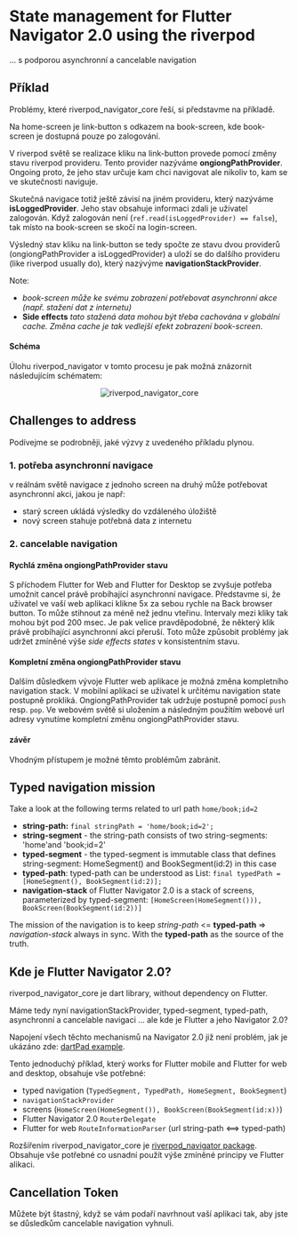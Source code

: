 # State management for Flutter Navigator 2.0 using the riverpod

... s podporou asynchronní a cancelable navigation

## Příklad

Problémy, které riverpod_navigator_core řeší, si představme na příkladě.

Na home-screen je link-button s odkazem na book-screen, kde book-screen je dostupná pouze po zalogování.

V riverpod světě se realizace kliku na link-button provede pomocí změny stavu riverpod provideru. 
Tento provider nazýváme **ongiongPathProvider**. 
Ongoing proto, že jeho stav určuje kam chci navigovat ale nikoliv to, kam se ve skutečnosti naviguje.

Skutečná navigace totiž ještě závisí na jiném provideru, který nazýváme **isLoggedProvider**.
Jeho stav obsahuje informaci zdali je uživatel zalogován. 
Když zalogován není (```ref.read(isLoggedProvider) == false```), tak místo na book-screen se skočí na login-screen.

Výsledný stav kliku na link-button se tedy spočte ze stavu dvou providerů (ongiongPathProvider a isLoggedProvider) 
a uloží se do dalšího provideru (like riverpod usually do), který nazývýme **navigationStackProvider**.

Note: 
- *book-screen může ke svému zobrazení potřebovat asynchronní akce (např. stažení dat z internetu)*
- **Side effects**
*tato stažená data mohou být třeba cachována v globální cache. Změna cache je tak vedlejší efekt zobrazení book-screen*.


#### Schéma

Úlohu riverpod_navigator v tomto procesu je pak možná znázornit následujícím schématem:

<p align="center">
<img src="https://github.com/PavelPZ/riverpod_navigator/blob/main/packages/riverpod_navigator_core/README.png" alt="riverpod_navigator_core" />
</p>

## Challenges to address

Podívejme se podrobněji, jaké výzvy z uvedeného příkladu plynou.

### 1. potřeba asynchronní navigace<br/>
v reálnám světě navigace z jednoho screen na druhý může potřebovat asynchronní akci, jakou je např:

- starý screen ukládá výsledky do vzdáleného úložiště 
- nový screen stahuje potřebná data z internetu

### 2. cancelable navigation

#### Rychlá změna ongiongPathProvider stavu
S příchodem Flutter for Web and Flutter for Desktop se zvyšuje potřeba umožnit cancel právě probíhající asynchronní navigace.
Představme si, že uživatel ve vaší web aplikaci klikne 5x za sebou rychle na Back browser button. 
To může stihnout za méně než jednu vteřinu.
Intervaly mezi kliky tak mohou být pod 200 msec.
Je pak velice pravděpodobné, že některý klik právě probíhající asynchronní akci přeruší.
Toto může způsobit problémy jak udržet zmíněné výše *side effects states* v konsistentním stavu.

#### Kompletní změna ongiongPathProvider stavu
Dalším důsledkem vývoje Flutter web aplikace je možná změna kompletního navigation stack. 
V mobilní aplikaci se uživatel k určitému navigation state postupně prokliká.
OngiongPathProvider tak udržuje postupně pomocí ```push``` resp. ```pop```. 
Ve webovém světě si uložením a následným použitím webové url adresy vynutíme kompletní změnu ongiongPathProvider stavu.

#### závěr


Vhodným přístupem je možné těmto problémům zabránit.

## Typed navigation mission

Take a look at the following terms related to url path ```home/book;id=2```

- **string-path:** ```final stringPath = 'home/book;id=2';```
- **string-segment** - the string-path consists of two string-segments: 'home'and 'book;id=2'
- **typed-segment** - the typed-segment is immutable class that defines string-segment: HomeSegment() and BookSegment(id:2) in this case
- **typed-path**: typed-path can be understood as List<typed-segment>: ```final typedPath = [HomeSegment(), BookSegment(id:2)];```
- **navigation-stack** of Flutter Navigator 2.0 is a stack of screens, parameterized by typed-segment:
  ```[HomeScreen(HomeSegment())), BookScreen(BookSegment(id:2))]```

The mission of the navigation is to keep *string-path* <= **typed-path** => *navigation-stack* always in sync.
With the **typed-path** as the source of the truth.

## Kde je Flutter Navigator 2.0?

riverpod_navigator_core je dart library, without dependency on Flutter. 

Máme tedy nyní navigationStackProvider, typed-segment, typed-path, asynchronní a cancelable navigaci ... ale kde je Flutter a jeho Navigator 2.0?

Napojení všech těchto mechanismů na Navigator 2.0 již není problém, jak je ukázáno zde: [dartPad example](https://dartpad.dev/?id=970ba56347a19d86ccafeb551b013fd3).

Tento jednoduchý příklad, který works for Flutter mobile and Flutter for web and desktop, obsahuje vše potřebné:
- typed navigation (```TypedSegment, TypedPath, HomeSegment, BookSegment```)
- ```navigationStackProvider```
- screens (```HomeScreen(HomeSegment()), BookScreen(BookSegment(id:x))```)
- Flutter Navigator 2.0 ```RouterDelegate```
- Flutter for web ```RouteInformationParser``` (url string-path <==> typed-path)

Rozšířením riverpod_navigator_core je [riverpod_navigator package](https://pub.dev/packages/riverpod_navigator). 
Obsahuje vše potřebné co usnadní použít výše zmíněné principy ve Flutter alikaci.

## Cancellation Token

Můžete být štastný, když se vám podaří navrhnout vaší aplikaci tak, aby jste se důsledkům cancelable navigation vyhnuli.



